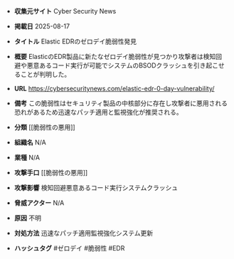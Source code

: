 - **収集元サイト**
Cyber Security News

- **掲載日**
2025-08-17

- **タイトル**
Elastic EDRのゼロデイ脆弱性発見

- **概要**
ElasticのEDR製品に新たなゼロデイ脆弱性が見つかり攻撃者は検知回避や悪意あるコード実行が可能でシステムのBSODクラッシュを引き起こせることが判明した。

- **URL**
https://cybersecuritynews.com/elastic-edr-0-day-vulnerability/

- **備考**
この脆弱性はセキュリティ製品の中核部分に存在し攻撃者に悪用される恐れがあるため迅速なパッチ適用と監視強化が推奨される。

- **分類**
[[脆弱性の悪用]]

- **組織名**
N/A

- **業種**
N/A

- **攻撃手口**
[[脆弱性の悪用]]

- **攻撃影響**
検知回避悪意あるコード実行システムクラッシュ

- **脅威アクター**
N/A

- **原因**
不明

- **対処方法**
迅速なパッチ適用監視強化システム更新

- **ハッシュタグ**
#ゼロデイ #脆弱性 #EDR
